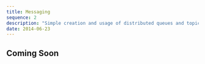 ```yaml
---
title: Messaging
sequence: 2
description: "Simple creation and usage of distributed queues and topics"
date: 2014-06-23
---
```

## Coming Soon
